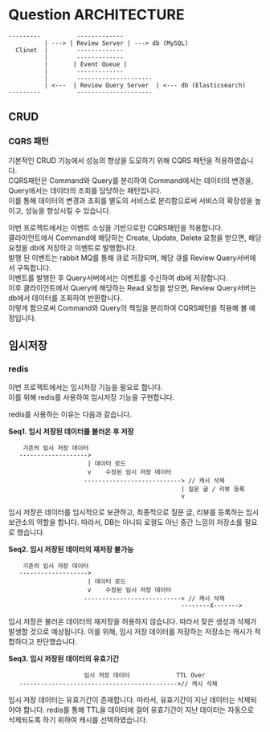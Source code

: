 # Question ARCHITECTURE

```
---------          -------------  
          | ---> | Review Server | ---> db (MySQL)
  Clinet  |        ------------- 
          |        -------------  
          |       | Event Queue |  
          |        ------------- 
          |        --------------------- 
          | <---  | Review Query Server  | <--- db (Elasticsearch)
---------          --------------------- 
```          
## CRUD
### CQRS 패턴
기본적인 CRUD 기능에서 성능의 향상을 도모하기 위해 CQRS 패턴을 적용하였습니다. </br>
CQRS패턴은 Command와 Query를 분리하여 Command에서는 데이터의 변경을, Query에서는 데이터의 조회를 담당하는 패턴입니다. </br>
이를 통해 데이터의 변경과 조회를 별도의 서비스로 분리함으로써 서비스의 확장성을 높이고, 성능을 향상시킬 수 있습니다. </br>

이번 프로젝트에서는 이벤트 소싱을 기반으로한 CQRS패턴을 적용합니다. </br>
클라이언트에서 Command에 해당하는 Create, Update, Delete 요청을 받으면, 해당 요청을 db에 저장하고 이벤트로 발행합니다. </br>
발행 된 이벤트는 rabbit MQ를 통해 큐로 저장되며, 해당 큐를 Review Query서버에서 구독합니다. </br>
이벤트를 발행한 후 Query서버에서는 이벤트를 수신하여 db에 저장합니다. </br>
이후 클라이언트에서 Query에 해당하는 Read 요청을 받으면, Review Query서버는 db에서 데이터를 조회하여 반환합니다. </br>
이렇게 함으로써 Command와 Query의 책임을 분리하여 CQRS패턴을 적용해 볼 예정입니다.

## 임시저장
### redis
이번 프로젝트에서는 임시저장 기능을 필요로 합니다. </br>
이를 위해 redis를 사용하여 임시저장 기능을 구현합니다. </br>

redis를 사용하는 이유는 다음과 같습니다. </br>

**Seq1. 임시 저장된 데이터를 불러온 후 저장**
```
    기존의 임시 저장 데이터
   ------------------->
                      | 데이터 로드
                      v    수정된 임시 저장 데이터
                     ---------------------------> // 캐시 삭제
                                                | 질문 글 / 리뷰 등록
                                                v     
```
임시 저장은 데이터를 임시적으로 보관하고, 최종적으로 질문 글, 리뷰를 등록하는 임시 보관소의 역할을 합니다. 
따라서, DB는 아니되 로컬도 아닌 중간 느낌의 저장소를 필요로 했습니다.</br>

**Seq2. 임시 저장된 데이터의 재저장 불가능**
```
    기존의 임시 저장 데이터
   ------------------->
                      | 데이터 로드
                      v    수정된 임시 저장 데이터
                     ---------------------------> // 캐시 삭제
                                                --------X------->  
```
임시 저장은 불러온 데이터의 재저장을 허용하지 않습니다. 따라서 잦은 생성과 삭제가 발생할 것으로 예상됩니다.
이를 위해, 임시 저장 데이터를 저장하는 저장소는 캐시가 적합하다고 판단했습니다.</br>

**Seq3. 임시 저장된 데이터의 유효기간**
```
                     임시 저장 데이터             TTL Over
   -------------------------------------------->// 캐시 삭제
```
임시 저장 데이터는 유효기간이 존재합니다. 따라서, 유효기간이 지난 데이터는 삭제되어야 합니다.
redis를 통해 TTL을 데이터에 걸어 유효기간이 지난 데이터는 자동으로 삭제되도록 하기 위하여 캐시를 선택하였습니다.</br>